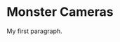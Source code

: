 <!DOCTYPE html>
<html>
<body>

<h1>Monster Cameras</h1>
<p>My first paragraph.</p>

</body>
</html>
